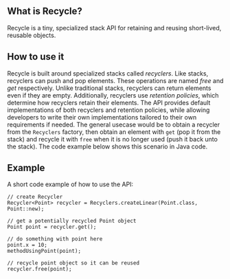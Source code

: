 ## What is Recycle?

Recycle is a tiny, specialized stack API for retaining and reusing short-lived, reusable objects.

## How to use it

Recycle is built around specialized stacks called *recyclers*. Like stacks, recyclers can push and pop elements. These operations are named *free* and *get* respectively. Unlike traditional stacks, recyclers can return elements even if they are empty. Additionally, recyclers use *retention policies*, which determine how recyclers retain their elements. The API provides default implementations of both recyclers and retention policies, while allowing developers to write their own implementations tailored to their own requirements if needed. The general usecase would be to obtain a recycler from the `Recyclers` factory, then obtain an element with `get` (pop it from the stack) and recycle it with `free` when it is no longer used (push it back unto the stack). The code example below shows this scenario in Java code.

## Example

A short code example of how to use the API:

```
// create Recycler
Recycler<Point> recycler = Recyclers.createLinear(Point.class, Point::new);

// get a potentially recycled Point object
Point point = recycler.get();

// do something with point here
point.x = 10;
methodUsingPoint(point);

// recycle point object so it can be reused
recycler.free(point);
```
